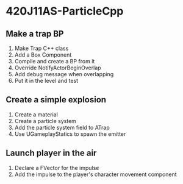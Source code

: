 # 420J11AS-ParticleCpp

## Make a trap BP
1. Make Trap C++ class
1. Add a Box Component
1. Compile and create a BP from it
1. Override NotifyActorBeginOverlap
1. Add debug message when overlapping
1. Put it in the level and test

## Create a simple explosion
1. Create a material
1. Create a particle system
1. Add the particle system field to ATrap
1. Use UGameplayStatics to spawn the emitter

## Launch player in the air
1. Declare a FVector for the impulse
1. Add the impulse to the player's character movement component
